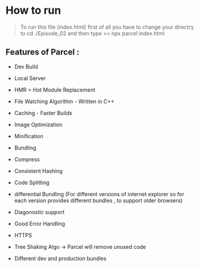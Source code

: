 # How to run

> To run this file (index.html) first of all you have to change your directry to cd ./Episode_02 and then type >> npx parcel index.html

## Features of Parcel :

- Dev Build
- Local Server
- HMR = Hot Module Replacement
- File Watching Algorithm - Written in C++
- Caching - Faster Builds
- Image Optimization
- Minification
- Bundling
- Compress
- Consistent Hashing
- Code Splitting
- differential Bundling (For different versions of internet explorer so for each version provides different bundles , to support older browsers)

- Diagonostic support
- Good Error Handling
- HTTPS
- Tree Shaking Algo -> Parcel will remove unused code
- Different dev and production bundles
